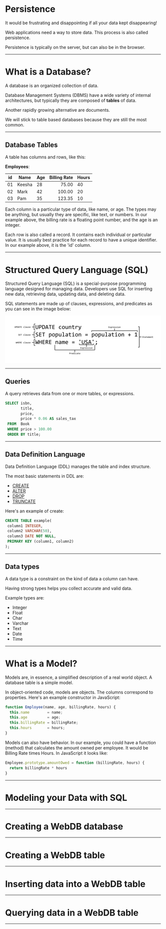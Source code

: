# Persistence

It would be frustrating and disappointing if all your data kept disappearing!

Web applications need a way to store data. This process is also called persistence.

Persistence is typically on the server, but can also be in the browser.

---
# What is a Database?

A database is an organized collection of data.

Database Management Systems (DBMS) have a wide variety of internal architectures, but typically they are composed of **tables** of data.

Another rapidly growing alternative are documents.

We will stick to table based databases because they are still the most common.

---
## Database Tables

A table has columns and rows, like this:

**Employees**:

| id | Name   | Age | Billing Rate | Hours |
|----|--------|-----|-------------:|-------|
| 01 | Keesha | 28  | 75.00        | 40 |
| 02 | Mark   | 42  | 100.00       | 20 |
| 03 | Pam    | 35  | 123.35       | 10 |

Each column is a particular type of data, like name, or age. The types may be anything, but usually they are specific, like text, or numbers. In our example above, the billing rate is a floating point number, and the age is an integer.

Each row is also called a record. It contains each individual or particular value. It is usually best practice for each record to have a unique identifier. In our example above, it is the 'id' column.


---
# Structured Query Language (SQL)

Structured Query Language (SQL) is a special-purpose programming language designed for managing data. Developers use SQL for inserting new data, retrieving data, updating data, and deleting data.

SQL statements are made up of clauses, expressions, and predicates as you can see in the image below:

![sql update statement](images/SQL_ANATOMY_wiki.svg)

---
## Queries
A query retrieves data from one or more tables, or expressions.

```sql
SELECT isbn,
       title,
       price,
       price * 0.06 AS sales_tax
 FROM  Book
 WHERE price > 100.00
 ORDER BY title;
 ```
---

## Data Definition Language

Data Definition Language (DDL) manages the table and index structure.

The most basic statements in DDL are:
- [CREATE](http://www.w3schools.com/sql/sql_create_table.asp)
- [ALTER](http://www.w3schools.com/sql/sql_alter.asp)
- [DROP](http://www.w3schools.com/sql/sql_drop.asp)
- [TRUNCATE](http://www.w3schools.com/sql/sql_drop.asp)

Here's an example of create:

```sql
CREATE TABLE example(
 column1 INTEGER,
 column2 VARCHAR(50),
 column3 DATE NOT NULL,
 PRIMARY KEY (column1, column2)
);
```

---
## Data types
A data type is a constraint on the kind of data a column can have.

Having strong types helps you collect accurate and valid data.

Example types are:
- Integer
- Float
- Char
- Varchar
- Text
- Date
- Time

---

# What is a Model?

Models are, in essence, a simplified description of a real world object. A database table is a simple model.

In object-oriented code, models are objects. The columns correspond to properties. Here's an example constructor in JavaScript:

```javascript
function Employee(name, age, billingRate, hours) {
  this.name        = name;
  this.age         = age;
  this.billingRate = billingRate;
  this.hours       = hours;
}
```

Models can also have behavior. In our example, you could have a function (method) that calculates the amount owned per employee. It would be Billing Rate times Hours. In JavaScript it looks like:
```javascript
Employee.prototype.amountOwed = function (billingRate, hours) {
  return billingRate * hours
}
```

---

# Modeling your Data with SQL

---

# Creating a WebDB database

---

# Creating a WebDB table

---

# Inserting data into a WebDB table

---

# Querying data in a WebDB table

---
